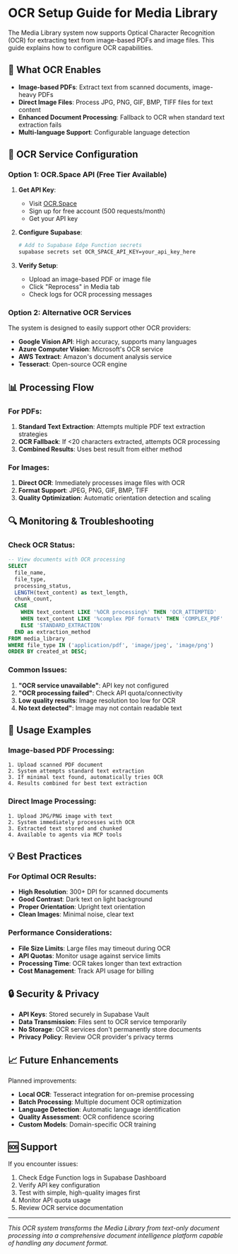 # OCR Setup Guide for Media Library

The Media Library system now supports Optical Character Recognition (OCR) for extracting text from image-based PDFs and image files. This guide explains how to configure OCR capabilities.

## 🎯 What OCR Enables

- **Image-based PDFs**: Extract text from scanned documents, image-heavy PDFs
- **Direct Image Files**: Process JPG, PNG, GIF, BMP, TIFF files for text content
- **Enhanced Document Processing**: Fallback to OCR when standard text extraction fails
- **Multi-language Support**: Configurable language detection

## 🔧 OCR Service Configuration

### Option 1: OCR.Space API (Free Tier Available)

1. **Get API Key**:
   - Visit [OCR.Space](https://ocr.space/ocrapi)
   - Sign up for free account (500 requests/month)
   - Get your API key

2. **Configure Supabase**:
   ```bash
   # Add to Supabase Edge Function secrets
   supabase secrets set OCR_SPACE_API_KEY=your_api_key_here
   ```

3. **Verify Setup**:
   - Upload an image-based PDF or image file
   - Click "Reprocess" in Media tab
   - Check logs for OCR processing messages

### Option 2: Alternative OCR Services

The system is designed to easily support other OCR providers:

- **Google Vision API**: High accuracy, supports many languages
- **Azure Computer Vision**: Microsoft's OCR service
- **AWS Textract**: Amazon's document analysis service
- **Tesseract**: Open-source OCR engine

## 📊 Processing Flow

### For PDFs:
1. **Standard Text Extraction**: Attempts multiple PDF text extraction strategies
2. **OCR Fallback**: If <20 characters extracted, attempts OCR processing
3. **Combined Results**: Uses best result from either method

### For Images:
1. **Direct OCR**: Immediately processes image files with OCR
2. **Format Support**: JPEG, PNG, GIF, BMP, TIFF
3. **Quality Optimization**: Automatic orientation detection and scaling

## 🔍 Monitoring & Troubleshooting

### Check OCR Status:
```sql
-- View documents with OCR processing
SELECT 
  file_name, 
  file_type,
  processing_status,
  LENGTH(text_content) as text_length,
  chunk_count,
  CASE 
    WHEN text_content LIKE '%OCR processing%' THEN 'OCR_ATTEMPTED'
    WHEN text_content LIKE '%complex PDF format%' THEN 'COMPLEX_PDF'
    ELSE 'STANDARD_EXTRACTION'
  END as extraction_method
FROM media_library 
WHERE file_type IN ('application/pdf', 'image/jpeg', 'image/png')
ORDER BY created_at DESC;
```

### Common Issues:

1. **"OCR service unavailable"**: API key not configured
2. **"OCR processing failed"**: Check API quota/connectivity
3. **Low quality results**: Image resolution too low for OCR
4. **No text detected"**: Image may not contain readable text

## 🚀 Usage Examples

### Image-based PDF Processing:
```
1. Upload scanned PDF document
2. System attempts standard text extraction
3. If minimal text found, automatically tries OCR
4. Results combined for best text extraction
```

### Direct Image Processing:
```
1. Upload JPG/PNG image with text
2. System immediately processes with OCR
3. Extracted text stored and chunked
4. Available to agents via MCP tools
```

## 💡 Best Practices

### For Optimal OCR Results:
- **High Resolution**: 300+ DPI for scanned documents
- **Good Contrast**: Dark text on light background
- **Proper Orientation**: Upright text orientation
- **Clean Images**: Minimal noise, clear text

### Performance Considerations:
- **File Size Limits**: Large files may timeout during OCR
- **API Quotas**: Monitor usage against service limits
- **Processing Time**: OCR takes longer than text extraction
- **Cost Management**: Track API usage for billing

## 🔒 Security & Privacy

- **API Keys**: Stored securely in Supabase Vault
- **Data Transmission**: Files sent to OCR service temporarily
- **No Storage**: OCR services don't permanently store documents
- **Privacy Policy**: Review OCR provider's privacy terms

## 📈 Future Enhancements

Planned improvements:
- **Local OCR**: Tesseract integration for on-premise processing
- **Batch Processing**: Multiple document OCR optimization
- **Language Detection**: Automatic language identification
- **Quality Assessment**: OCR confidence scoring
- **Custom Models**: Domain-specific OCR training

## 🆘 Support

If you encounter issues:
1. Check Edge Function logs in Supabase Dashboard
2. Verify API key configuration
3. Test with simple, high-quality images first
4. Monitor API quota usage
5. Review OCR service documentation

---

*This OCR system transforms the Media Library from text-only document processing into a comprehensive document intelligence platform capable of handling any document format.*
